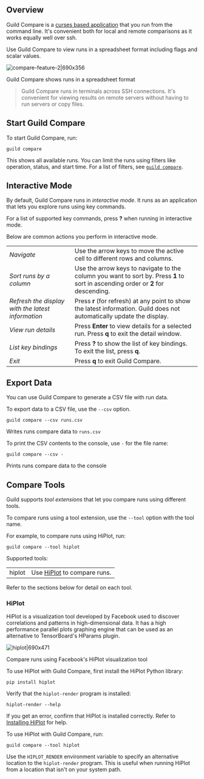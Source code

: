 <!-- -*- eval:(visual-line-mode 1) -*- -->

<div data-theme-toc="true"></div>
<div data-guild-docs="true"></div>

## Overview

Guild Compare is a [curses based application](https://en.wikipedia.org/wiki/Curses_(programming_library)) that you run from the command line. It's convenient both for local and remote comparisons as it works equally well over ssh.

Use Guild Compare to view runs in a spreadsheet format including flags and scalar values.

![compare-feature-2|690x356](upload://uaVpyu94KyLuhcQmNSgrx1GkjHg.png)

<span data-guild-class="caption">Guild Compare shows runs in a spreadsheet format</span>

> <span data-guild-class="callout tip"></span> Guild Compare runs in terminals across SSH connections. It's convenient for viewing results on remote servers without having to run servers or copy files.

## Start Guild Compare

To start Guild Compare, run:

``` command
guild compare
```

This shows all available runs. You can limit the runs using filters like operation, status, and start time. For a list of filters, see [`guild compare`](/commands/compare).

## Interactive Mode

By default, Guild Compare runs in *interactive mode*. It runs as an application that lets you explore runs using key commands.

For a list of supported key commands, press **?** when running in interactive mode.

Below are common actions you perform in interactive mode.

| | |
|-|-|
| *Navigate* | Use the arrow keys to move the active cell to different rows and columns. |
| *Sort runs by a column* | Use the arrow keys to navigate to the column you want to sort by. Press **1** to sort in ascending order or **2** for descending. |
| *Refresh the display with the latest information* | Press **r** (for refresh) at any point to show the latest information. Guild does not automatically update the display. |
| *View run details* | Press **Enter** to view details for a selected run. Press **q** to exit the detail window. |
| *List key bindings* | Press **?** to show the list of key bindings. To exit the list, press **q**. |
| *Exit* | Press **q** to exit Guild Compare. |

## Export Data

You can use Guild Compare to generate a CSV file with run data.

To export data to a CSV file, use the `--csv` option.

``` command
guild compare --csv runs.csv
```

<span data-guild-class="caption">Writes runs compare data to `runs.csv`</span>

To print the CSV contents to the console, use `-` for the file name:

``` command
guild compare --csv -
```

<span data-guild-class="caption">Prints runs compare data to the console</span>

## Compare Tools

Guild supports *tool extensions* that let you compare runs using different tools.

To compare runs using a tool extension, use the `--tool` option with the tool name.

For example, to compare runs using HiPlot, run:

``` command
guild compare --tool hiplot
```

Supported tools:

<div data-guild-class="terms">

|          |                                                                              |
|----------|------------------------------------------------------------------------------|
| hiplot | Use [HiPlot](https://facebookresearch.github.io/hiplot/) to compare runs. |

</div>

Refer to the sections below for detail on each tool.

### HiPlot

HiPlot is a visualization tool developed by Facebook used to discover correlations and patterns in high-dimensional data. It has a high performance parallel plots graphing engine that can be used as an alternative to TensorBoard's HParams plugin.

![hiplot|690x471](upload://755eSkRj9s0JafNgjOtEORtDd9o.jpeg)

<span data-guild-class="caption">Compare runs using Facebook's HiPlot visualization tool</span>

To use HiPlot with Guild Compare, first install the HiPlot Python library:

``` command
pip install hiplot
```

Verify that the `hiplot-render` program is installed:

``` command
hiplot-render --help
```

If you get an error, confirm that HiPlot is installed correctly. Refer to [Installing HiPlot](https://facebookresearch.github.io/hiplot/getting_started.html#installing) for help.

To use HiPlot with Guild Compare, run:

``` command
guild compare --tool hiplot
```

Use the `HIPLOT_RENDER` environment variable to specify an alternative location to the `hiplot-render` program. This is useful when running HiPlot from a location that isn't on your system path.
